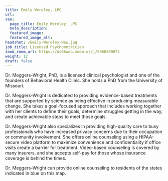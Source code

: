```yaml
---
title: Emily Wereley, LPC
url: 
seo:
  page_title: Emily Wereley, LPC
  meta_description: 
  featured_image: 
  featured_image_alt: 
headshot: /Emily-Wereley-New.jpg
job_title: Licensed Psychometrician
zoom_room_url: https://us06web.zoom.us/j/5968300872
weight: 12
draft: false
---
```


Dr. Meggers-Wright, PhD, is a licensed clinical psychologist and one of the founders of Behavioral Health Clinic. She holds a PhD from the University of Missouri.

Dr. Meggers-Wright is dedicated to providing evidence-based treatments that are supported by science as being effective in producing measurable change. She takes a goal-focused approach that includes working together with her clients to define their goals, determine struggles getting in the way, and create achievable steps to meet those goals.

Dr. Meggers-Wright also specializes in providing high-quality care to busy professionals who have increased privacy concerns due to their occupation or community involvement. She offers online counseling using a HIPAA-secure video platform to maximize convenience and confidentiality if office visits create a barrier for treatment. Video-based counseling is covered by many insurers, and she accepts self-pay for those whose insurance coverage is behind the times.

Dr. Meggers-Wright can provide online counseling to residents of the states indicated in blue on this map.